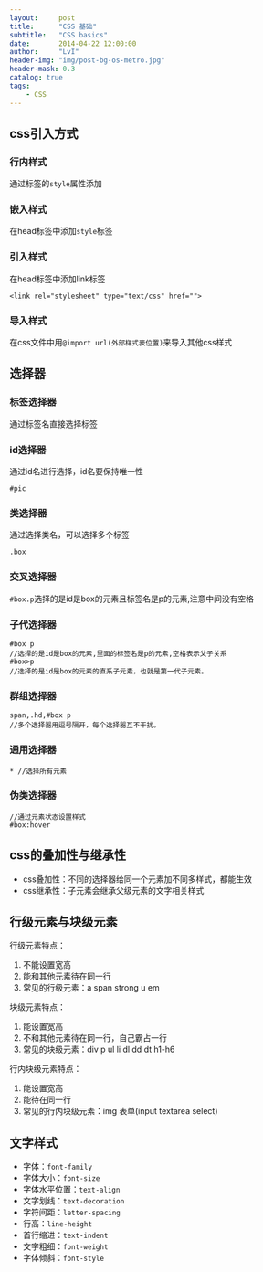 ```yaml
---
layout:     post
title:      "CSS 基础"
subtitle:   "CSS basics"
date:       2014-04-22 12:00:00
author:     "LvI"
header-img: "img/post-bg-os-metro.jpg"
header-mask: 0.3
catalog: true
tags:
    - CSS
---
```



## css引入方式

### 行内样式

通过标签的`style`属性添加

### 嵌入样式

在head标签中添加`style`标签

### 引入样式

在head标签中添加link标签

```
<link rel="stylesheet" type="text/css" href="">
```

### 导入样式

在css文件中用`@import url(外部样式表位置)`来导入其他css样式

## 选择器

### 标签选择器

通过标签名直接选择标签

### id选择器

通过id名进行选择，id名要保持唯一性

```
#pic
```

### 类选择器

通过选择类名，可以选择多个标签

```
.box
```

### 交叉选择器

`#box.p`选择的是id是box的元素且标签名是p的元素,注意中间没有空格

### 子代选择器

```
#box p
//选择的是id是box的元素,里面的标签名是p的元素,空格表示父子关系
#box>p 
//选择的是id是box的元素的直系子元素，也就是第一代子元素。
```

### 群组选择器

```
span,.hd,#box p
//多个选择器用逗号隔开，每个选择器互不干扰。
```

### 通用选择器

```
* //选择所有元素
```

### 伪类选择器

```
//通过元素状态设置样式
#box:hover
```

## css的叠加性与继承性

- css叠加性：不同的选择器给同一个元素加不同多样式，都能生效
- css继承性：子元素会继承父级元素的文字相关样式

## 行级元素与块级元素

行级元素特点：
1. 不能设置宽高
2. 能和其他元素待在同一行
3. 常见的行级元素：a span strong u em 

块级元素特点：
1. 能设置宽高
2. 不和其他元素待在同一行，自己霸占一行
3. 常见的块级元素：div p ul li dl dd dt h1-h6 

行内块级元素特点：
1. 能设置宽高
2. 能待在同一行
3. 常见的行内块级元素：img 表单(input textarea select)

## 文字样式

- 字体：`font-family `
- 字体大小：`font-size `
- 字体水平位置：`text-align` 
- 文字划线：`text-decoration` 
- 字符间距：`letter-spacing` 
- 行高：`line-height` 
- 首行缩进：`text-indent` 
- 文字粗细：`font-weight` 
- 字体倾斜：`font-style` 
